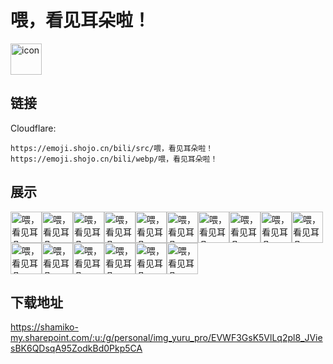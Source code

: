 # 喂，看见耳朵啦！
<img src="https://emoji.shojo.cn/bili/src/喂，看见耳朵啦！/icon.png" width="50" height="50" alt="icon">

## 链接
Cloudflare:
```
https://emoji.shojo.cn/bili/src/喂，看见耳朵啦！
https://emoji.shojo.cn/bili/webp/喂，看见耳朵啦！
```
## 展示
<img src="https://emoji.shojo.cn/bili/src/喂，看见耳朵啦！/喂，看见耳朵啦！-懵.png" width="50" height="50" alt="喂，看见耳朵啦！-懵"><img src="https://emoji.shojo.cn/bili/src/喂，看见耳朵啦！/喂，看见耳朵啦！-嗷.png" width="50" height="50" alt="喂，看见耳朵啦！-嗷"><img src="https://emoji.shojo.cn/bili/src/喂，看见耳朵啦！/喂，看见耳朵啦！-抱大腿.png" width="50" height="50" alt="喂，看见耳朵啦！-抱大腿"><img src="https://emoji.shojo.cn/bili/src/喂，看见耳朵啦！/喂，看见耳朵啦！-抱走.png" width="50" height="50" alt="喂，看见耳朵啦！-抱走"><img src="https://emoji.shojo.cn/bili/src/喂，看见耳朵啦！/喂，看见耳朵啦！-壁咚.png" width="50" height="50" alt="喂，看见耳朵啦！-壁咚"><img src="https://emoji.shojo.cn/bili/src/喂，看见耳朵啦！/喂，看见耳朵啦！-冷漠.png" width="50" height="50" alt="喂，看见耳朵啦！-冷漠"><img src="https://emoji.shojo.cn/bili/src/喂，看见耳朵啦！/喂，看见耳朵啦！-嘤嘤嘤.png" width="50" height="50" alt="喂，看见耳朵啦！-嘤嘤嘤"><img src="https://emoji.shojo.cn/bili/src/喂，看见耳朵啦！/喂，看见耳朵啦！-吓.png" width="50" height="50" alt="喂，看见耳朵啦！-吓"><img src="https://emoji.shojo.cn/bili/src/喂，看见耳朵啦！/喂，看见耳朵啦！-chu.png" width="50" height="50" alt="喂，看见耳朵啦！-chu"><img src="https://emoji.shojo.cn/bili/src/喂，看见耳朵啦！/喂，看见耳朵啦！-爱你.png" width="50" height="50" alt="喂，看见耳朵啦！-爱你"><img src="https://emoji.shojo.cn/bili/src/喂，看见耳朵啦！/喂，看见耳朵啦！-舔.png" width="50" height="50" alt="喂，看见耳朵啦！-舔"><img src="https://emoji.shojo.cn/bili/src/喂，看见耳朵啦！/喂，看见耳朵啦！-睡觉觉.png" width="50" height="50" alt="喂，看见耳朵啦！-睡觉觉"><img src="https://emoji.shojo.cn/bili/src/喂，看见耳朵啦！/喂，看见耳朵啦！-举高高.png" width="50" height="50" alt="喂，看见耳朵啦！-举高高"><img src="https://emoji.shojo.cn/bili/src/喂，看见耳朵啦！/喂，看见耳朵啦！-说什么都对.png" width="50" height="50" alt="喂，看见耳朵啦！-说什么都对"><img src="https://emoji.shojo.cn/bili/src/喂，看见耳朵啦！/喂，看见耳朵啦！-不可描述.png" width="50" height="50" alt="喂，看见耳朵啦！-不可描述"><img src="https://emoji.shojo.cn/bili/src/喂，看见耳朵啦！/喂，看见耳朵啦！-摔倒啦.png" width="50" height="50" alt="喂，看见耳朵啦！-摔倒啦">

## 下载地址

https://shamiko-my.sharepoint.com/:u:/g/personal/img_yuru_pro/EVWF3GsK5VlLq2pl8_JViesBK6QDsqA95ZodkBd0Pkp5CA